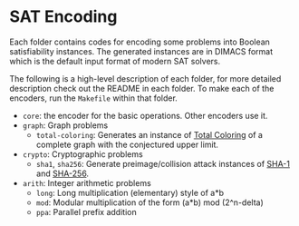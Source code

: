 # SAT Encoding

Each folder contains codes for encoding some problems into Boolean satisfiability
instances. The generated instances are in DIMACS format which is the default input format
of modern SAT solvers.

The following is a high-level description of each folder, for more detailed description check out
the README in each folder. To make each of the encoders, run the `Makefile` within that folder.

* `core`: the encoder for the basic operations. Other encoders use it.
* `graph`: Graph problems
    - `total-coloring`: Generates an instance of [Total Coloring][1] of a complete graph with the
      conjectured upper limit.
* `crypto`: Cryptographic problems
    - `sha1`, `sha256`: Generate preimage/collision attack instances of [SHA-1][2] and [SHA-256][3].
* `arith`: Integer arithmetic problems
    - `long`: Long multiplication (elementary) style of a*b
    - `mod`: Modular multiplication of the form (a*b) mod (2^n-delta)
    - `ppa`: Parallel prefix addition

[1]: https://en.wikipedia.org/wiki/Total_coloring
[2]: https://en.wikipedia.org/wiki/SHA-1
[3]: https://en.wikipedia.org/wiki/SHA-2
